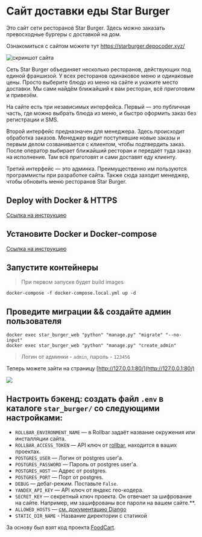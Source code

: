 # Сайт доставки еды Star Burger

Это сайт сети ресторанов Star Burger. Здесь можно заказать превосходные бургеры с доставкой на дом.

Ознакомиться с сайтом можете тут https://starburger.depocoder.xyz/

![скриншот сайта](https://i.imgur.com/wBAHlDb.png)


Сеть Star Burger объединяет несколько ресторанов, действующих под единой франшизой. У всех ресторанов одинаковое меню и одинаковые цены. Просто выберите блюдо из меню на сайте и укажите место доставки. Мы сами найдём ближайший к вам ресторан, всё приготовим и привезём.

На сайте есть три независимых интерфейса. Первый — это публичная часть, где можно выбрать блюда из меню, и быстро оформить заказ без регистрации и SMS.

Второй интерфейс предназначен для менеджера. Здесь происходит обработка заказов. Менеджер видит поступившие новые заказы и первым делом созванивается с клиентом, чтобы подтвердить заказ. После оператор выбирает ближайший ресторан и передаёт туда заказ на исполнение. Там всё приготовят и сами доставят еду клиенту.

Третий интерфейс — это админка. Преимущественно им пользуются программисты при разработке сайта. Также сюда заходит менеджер, чтобы обновить меню ресторанов Star Burger.

## Deploy with Docker & HTTPS

[Ссылка на инструкцию](https://github.com/depocoder/star-burger/blob/main/DOCKER_DEPLOY_README.md)

## Установите Docker и Docker-compose

[Ссылка на инструкцию](https://www.howtogeek.com/devops/how-to-install-docker-and-docker-compose-on-linux/)

## Запустите контейнеры
> При первом запуске будет build images
```shell
docker-compose -f docker-compose.local.yml up -d
```

## Проведите миграции && создайте админ пользователя
```shell
docker exec star_burger_web "python" "manage.py" "migrate" "--no-input"
docker exec star_burger_web "python" "manage.py" "create_admin"
```
> Логин от админки - `admin`, пароль - `123456` 


Теперь можете зайти на страницу  [http://127.0.0.1:80/](http://127.0.0.1:80/)

![](https://i.imgur.com/AOP6G4c.png)

## Настроить бэкенд: создать файл `.env` в каталоге `star_burger/` со следующими настройками:

- `ROLLBAR_ENVIRONMENT_NAME` — в Rollbar задаёт название окружения или инсталляции сайта.
- `ROLLBAR_ACCESS_TOKEN` — API ключ от [rollbar](https://rollbar.com/), находится в ваших проектах.
- `POSTGRES_USER` — Логин от postgres user'а.
- `POSTGRES_PASSWORD` — Пароль от postgres user'а.
- `POSTGRES_HOST` — Адрес от postgres.
- `POSTGRES_PORT` — Порт от postgres.
- `DEBUG` — дебаг-режим. Поставьте `False`.
- `YANDEX_API_KEY` — API ключ от яндекс гео-кодера.
- `SECRET_KEY` — секретный ключ проекта. Он отвечает за шифрование на сайте. Например, им зашифрованы все пароли на вашем сайте.**.
- `ALLOWED_HOSTS` — [см. документацию Django](https://docs.djangoproject.com/en/3.1/ref/settings/#allowed-hosts)
- `STATIC_DIR_NAME` - Название директории с статикой

За основу был взят код проекта [FoodCart](https://github.com/Saibharath79/FoodCart).
